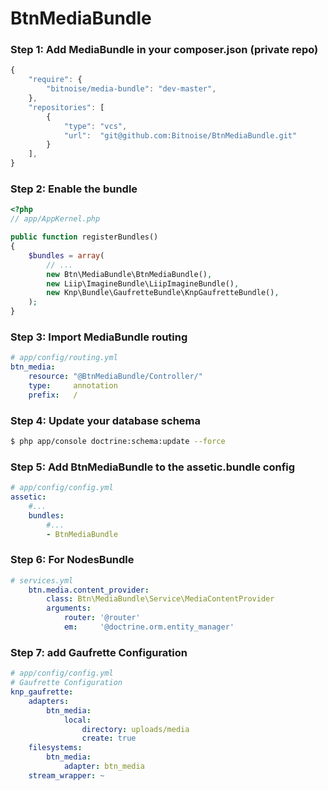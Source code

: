 BtnMediaBundle
==============

### Step 1: Add MediaBundle in your composer.json (private repo)

```js
{
    "require": {
        "bitnoise/media-bundle": "dev-master",
    },
    "repositories": [
        {
            "type": "vcs",
            "url":  "git@github.com:Bitnoise/BtnMediaBundle.git"
        }
    ],
}
```

### Step 2: Enable the bundle

``` php
<?php
// app/AppKernel.php

public function registerBundles()
{
    $bundles = array(
        // ...
        new Btn\MediaBundle\BtnMediaBundle(),
        new Liip\ImagineBundle\LiipImagineBundle(),
        new Knp\Bundle\GaufretteBundle\KnpGaufretteBundle(),
    );
}
```

### Step 3: Import MediaBundle routing

``` yaml
# app/config/routing.yml
btn_media:
    resource: "@BtnMediaBundle/Controller/"
    type:     annotation
    prefix:   /
```

### Step 4: Update your database schema

``` bash
$ php app/console doctrine:schema:update --force
```

### Step 5: Add BtnMediaBundle to the assetic.bundle config

``` yml
# app/config/config.yml
assetic:
    #...
    bundles:
        #...
        - BtnMediaBundle
```
### Step 6: For NodesBundle

``` yml
# services.yml
    btn.media.content_provider:
        class: Btn\MediaBundle\Service\MediaContentProvider
        arguments:
            router: '@router'
            em:     '@doctrine.orm.entity_manager'
```

### Step 7: add Gaufrette Configuration
``` yml
# app/config/config.yml
# Gaufrette Configuration
knp_gaufrette:
    adapters:
        btn_media:
            local:
                directory: uploads/media
                create: true
    filesystems:
        btn_media:
            adapter: btn_media
    stream_wrapper: ~

```

